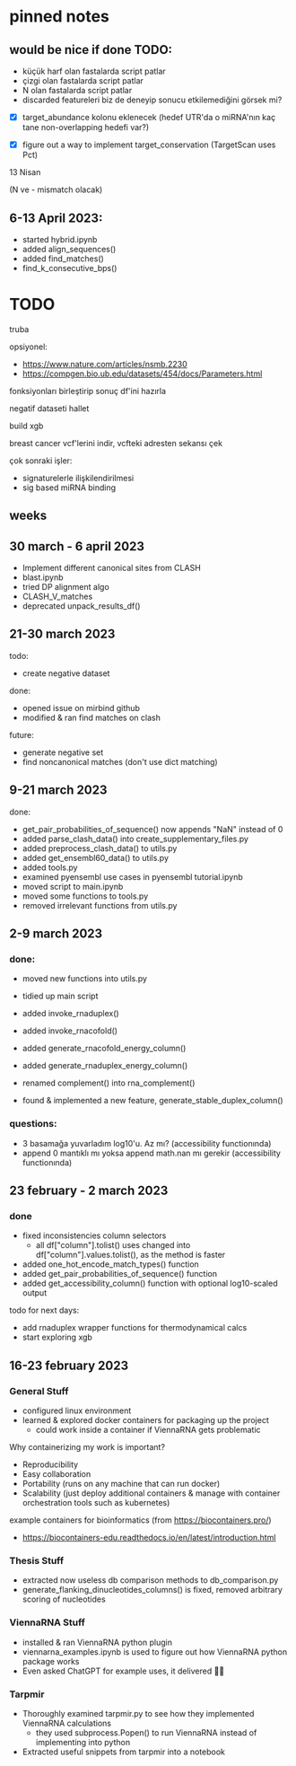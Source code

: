 # pinned notes

## would be nice if done TODO:


- küçük harf olan fastalarda script patlar
- çizgi olan fastalarda script patlar
- N olan fastalarda script patlar
- discarded featureleri biz de deneyip sonucu etkilemediğini görsek mi?


- [x] target_abundance kolonu eklenecek (hedef UTR'da o miRNA'nın kaç tane non-overlapping hedefi var?)
- [x] figure out a way to implement target_conservation (TargetScan uses Pct)



13 Nisan

(N ve - mismatch olacak)



## 6-13 April 2023:

  - started hybrid.ipynb
  - added align_sequences()
  - added find_matches()
  - find_k_consecutive_bps()







# TODO

  truba

opsiyonel:

- https://www.nature.com/articles/nsmb.2230 
- https://compgen.bio.ub.edu/datasets/454/docs/Parameters.html


fonksiyonları birleştirip sonuç df'ini hazırla

negatif dataseti hallet

build xgb

breast cancer vcf'lerini indir, vcfteki adresten sekansı çek

çok sonraki işler:
- signaturelerle ilişkilendirilmesi
- sig based miRNA binding



## weeks

## 30 march - 6 april 2023

- Implement different canonical sites from CLASH
- blast.ipynb
- tried DP alignment algo
- CLASH_V_matches
- deprecated unpack_results_df()


## 21-30 march 2023

todo:

- create negative dataset

done:

- opened issue on mirbind github
- modified & ran find matches on clash

future:

- generate negative set
- find noncanonical matches (don't use dict matching)


## 9-21 march 2023

done:

- get_pair_probabilities_of_sequence() now appends "NaN" instead of 0
- added parse_clash_data() into create_supplementary_files.py
- added preprocess_clash_data() to utils.py
- added get_ensembl60_data() to utils.py
- added tools.py
- examined pyensembl use cases in pyensembl tutorial.ipynb 
- moved script to main.ipynb
- moved some functions to tools.py
- removed irrelevant functions from utils.py

## 2-9 march 2023

### done:

- moved new functions into utils.py
- tidied up main script

- added invoke_rnaduplex()
- added invoke_rnacofold()

- added generate_rnacofold_energy_column()
- added generate_rnaduplex_energy_column()

- renamed complement() into rna_complement()

- found & implemented a new feature, generate_stable_duplex_column()

### questions:

- 3 basamağa yuvarladım log10'u. Az mı? (accessibility functionında)
- append 0 mantıklı mı yoksa append math.nan mı gerekir (accessibility functionında)




## 23 february - 2 march 2023

### done

- fixed inconsistencies column selectors
  - all df["column"].tolist() uses changed into df["column"].values.tolist(), as the method is faster
- added one_hot_encode_match_types() function
- added get_pair_probabilities_of_sequence() function
- added get_accessibility_column() function with optional log10-scaled output

todo for next days:

- add rnaduplex wrapper functions for thermodynamical calcs
- start exploring xgb

## 16-23 february 2023

### General Stuff

- configured linux environment
- learned & explored docker containers for packaging up the project
  - could work inside a container if ViennaRNA gets problematic

Why containerizing my work is important?

- Reproducibility
- Easy collaboration
- Portability (runs on any machine that can run docker)
- Scalability (just deploy additional containers & manage with container orchestration tools such as kubernetes)

example containers for bioinformatics (from <https://biocontainers.pro/>)

- <https://biocontainers-edu.readthedocs.io/en/latest/introduction.html>

### Thesis Stuff

- extracted now useless db comparison methods to db_comparison.py
- generate_flanking_dinucleotides_columns() is fixed, removed arbitrary scoring of nucleotides

### ViennaRNA Stuff

- installed & ran ViennaRNA python plugin
- viennarna_examples.ipynb is used to figure out how ViennaRNA python package works
- Even asked ChatGPT for example uses, it delivered 👍🏻

### Tarpmir

- Thoroughly examined tarpmir.py to see how they implemented ViennaRNA calculations
  - they used subprocess.Popen() to run ViennaRNA instead of implementing into python
- Extracted useful snippets from tarpmir into a notebook
